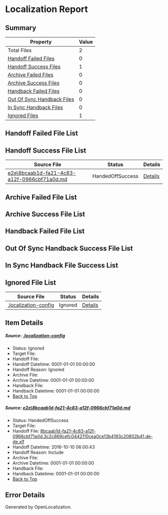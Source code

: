 # <a name='report-top'></a> Localization Report

## Summary
 Property | Value 
 -------- | ----- 
 Total Files | 2
[ Handoff Failed Files ](#handoff-failed-list)| 0
[ Handoff Success Files ](#handoff-success-list)| 1
[ Archive Failed Files ](#archive-failed-list)| 0
[ Archive Success Files ](#archive-success-list)| 0
[ Handback Failed Files ](#handback-failed-list)| 0
[ Out Of Sync Handback Files ](#outofsync-handback-success-list)| 0
[ In Sync Handback Files ](#insync-handback-success-list)| 0
[ Ignored Files ](#ignored-list)| 1

## <a name='handoff-failed-list'></a> Handoff Failed File List

## <a name='handoff-success-list'></a> Handoff Success File List
 Source File | Status | Details 
 ----------- | ------ | ------- 
 [e2e\8bcaab1d-fa21-4c83-a12f-0966cbf71a0d.md](https://github.com/OpenLocalizationTestOrg/ol-test0/blob/e72f45fcc00d4518c950176b4e50cd04c6085f95/e2e/8bcaab1d-fa21-4c83-a12f-0966cbf71a0d.md) | HandedOffSuccess | [Details](#1b01092386655a4748bde9115e825f50fce75d9e1)

## <a name='archive-failed-list'></a> Archive Failed File List

## <a name='archive-success-list'></a> Archive Success File List

## <a name='handback-failed-list'></a> Handback Failed File List

## <a name='outofsync-handback-success-list'></a> Out Of Sync Handback Success File List

## <a name='insync-handback-success-list'></a> In Sync Handback File Success List

## <a name='ignored-list'></a> Ignored File List
 Source File | Status | Details 
 ----------- | ------ | ------- 
 [.localization-config](https://github.com/OpenLocalizationTestOrg/ol-test0/blob/e72f45fcc00d4518c950176b4e50cd04c6085f95/.localization-config) | Ignored | [Details](#c268a05ecaa7ec85942ed632c29928ee5bd6da8d0)

## Item Details
##### <a name='c268a05ecaa7ec85942ed632c29928ee5bd6da8d0'></a> Source: [.localization-config](https://github.com/OpenLocalizationTestOrg/ol-test0/blob/e72f45fcc00d4518c950176b4e50cd04c6085f95/.localization-config)
* Status: Ignored
* Target File: 
* Handoff File: 
* Handoff Datetime: 0001-01-01 00:00:00
* Handoff Reason: Ignored
* Archive File: 
* Archive Datetime: 0001-01-01 00:00:00
* Handback File: 
* Handback Datetime: 0001-01-01 00:00:00
* [Back to Top](#report-top)

##### <a name='1b01092386655a4748bde9115e825f50fce75d9e1'></a> Source: [e2e\8bcaab1d-fa21-4c83-a12f-0966cbf71a0d.md](https://github.com/OpenLocalizationTestOrg/ol-test0/blob/e72f45fcc00d4518c950176b4e50cd04c6085f95/e2e/8bcaab1d-fa21-4c83-a12f-0966cbf71a0d.md)
* Status: HandedOffSuccess
* Target File: 
* Handoff File: [8bcaab1d-fa21-4c83-a12f-0966cbf71a0d.3c2c869cefc0442110cea0ce13b4193c20802b41.de-de.xlf](https://github.com/OpenLocalizationTestOrg/ol-test0-handoff/blob/f35aa91f07f5f98793c60b03bbb8ed2e79e3167f/ol-handoff/OpenLocalizationTestOrg/ol-test0-dede/qimu/ht/8bcaab1d-fa21-4c83-a12f-0966cbf71a0d.3c2c869cefc0442110cea0ce13b4193c20802b41.de-de.xlf)
* Handoff Datetime: 2016-10-10 06:00:43
* Handoff Reason: Include
* Archive File: 
* Archive Datetime: 0001-01-01 00:00:00
* Handback File: 
* Handback Datetime: 0001-01-01 00:00:00
* [Back to Top](#report-top)


## Error Details

Generated by OpenLocalization.
